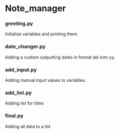 # Note_manager


### greeting.py
Initialize variables and printing them.

### date_changer.py
Adding a custom outputting dates in format dd-mm-yy.

### add_input.py
Adding manual input values to variables.

### add_list.py
Adding list for titles

### final.py
Adding all data to a list 